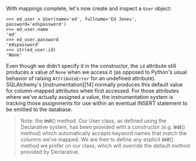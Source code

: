 With mappings complete, let's now create and inspect a `User` object:
    
```    
>>> ed_user = User(name='ed', fullname='Ed Jones', password='edspassword')
>>> ed_user.name
'ed'
>>> ed_user.password
'edspassword'
>>> str(ed_user.id)
'None'
```

Even though we didn't specify it in the constructor, the `id` attribute still produces a value of `None` when we access it (as opposed to Python's usual behavior of raising `AttributeError` for an undefined attribute). SQLAlchemy's [instrumentation][14] normally produces this default value for column-mapped attributes when first accessed. For those attributes where we've actually assigned a value, the instrumentation system is tracking those assignments for use within an eventual INSERT statement to be emitted to the database.

> Note: the __init__() method. Our User class, as defined using the Declarative system, has been provided with a constructor (e.g. __init__() method) which automatically accepts keyword names that match the columns we’ve mapped. We are free to define any explicit __init__() method we prefer on our class, which will override the default method provided by Declarative.
